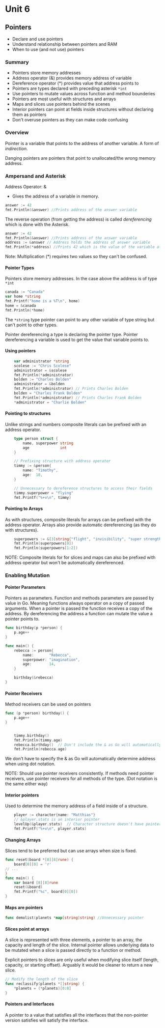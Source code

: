 # Unit 6
## Pointers
- Declare and use pointers 
- Understand relationship between pointers and RAM 
- When to use (and not use) pointers

### Summary 
- Pointers store memory addresses 
- Address operator (&) provides memory address of variable 
- Dereference operator (\*) provides value that address points to 
- Pointers are types declared with preceding asterisk `*int` 
- Use pointers to mutate values across function and method bounderies 
- Pointers are most useful with structures and arrays 
- Maps and slices use pointers behind the scenes 
- Interior pointers can point at fields inside structures without declaring them as pointers 
- Don't overuse pointers as they can make code confusing

### Overview 
Pointer is a variable that points to the address of another variable.  A form of *indirection*.

Danging pointers are pointers that point to unallocated/the wrong memory address. 

### Ampersand and Asterisk 
Address Operator: &
- Gives the address of a variable in memory.  
```go 
answer := 42 
fmt.Println(&answer) //Prints address of the answer variable 
```

The reverse operation (from getting the address) is called *dereferencing* which is done with the Asterisk.

```go 
answer := 42 
fmt.Println(&answer) //Prints address of the answer variable 
address := &answer // Address holds the address of answer variable 
fmt.Println(*address) //Prints 42 which is the value of the variable at address
```

Note: Multiplication (\*) requires two values so they can't be confused.

#### Pointer Types 
Pointers store memory addresses.  In the case above the address is of type `*int`

```go 
canada := "Canada" 
var home *string 
fmt.Printf("home is a %T\n", home)
home = &canada 
fmt.Println(*home)
```

The `*string` type pointer can point to any other variable of type string but can't point to other types.

Pointer dereferencing a type is declaring the pointer type.  Pointer dereferencing a variable is used to get the value that variable points to.

#### Using pointers
```go
	var administrator *string
	scolese := "Chris Scolese"
	administrator = &scolese
	fmt.Println(*administrator)
	bolden := "Charles Bolden"
	administrator = &bolden
	fmt.Println(*administrator) // Prints Charles Bolden
	bolden = "Charles Frank Bolden"
	fmt.Println(*administrator) // Prints Charles Frank Bolden
	*administrator = "Charlie Bolden"
```

#### Pointing to structures 
Unlike strings and numbers composite literals can be prefixed with an address operator.
```go 
	type person struct {
		name, superpower string
		age              int
	}

	// Prefixing structure with address operator
	timmy := &person{
		name: "Timothy",
		age:  10,
	}

	// Unnecessary to dereference structures to access their fields
	timmy.superpower = "flying"
	fmt.Printf("%+v\n", timmy)
```

#### Pointing to Arrays 
As with structures, composite literals for arrays can be prefixed with the address operator.  Arrays also provide automatic dereferencing (as they do with structures). 
```go
	superpowers := &[3]string{"flight", "invisibility", "super strength"}
	fmt.Println(superpowers[0])
	fmt.Println(superpowers[1:2])
```
NOTE: Composite literals for for slices and maps can also be prefixed with address operator but won't be automatically dereferenced.

### Enabling Mutation 

#### Pointer Parameters
Pointers as parameters.  Function and methods parameters are passed by value in Go.  Meaning functions always operator on a copy of passed arguments.  When a pointer is passed the function receives a copy of the address.  By dereferencing the address a function can mutate the value a pointer points to.

```go 
func birthday(p *person) {
	p.age++
}

func main() {
	rebecca := person{
		name:       "Rebecca",
		superpower: "imagination",
		age:        14,
	}

	birthday(&rebecca)
}
```
#### Pointer Receivers 
Method receivers can be used on pointers 
```go
func (p *person) birthday() {
	p.age++
}


	timmy.birthday()
	fmt.Println(timmy.age)
	rebecca.birthday()  // Don't include the & as Go will automatically determine address when calling methods with dot notation.
	fmt.Println(rebecca.age)
```

We don't have to specify the & as Go will automatically determine address when using dot notation.

NOTE: Should use pointer receivers consistently. If methods need pointer receivers, use pointer receivers for all methods of the type.  (Dot notation is the same either way)

#### Interior pointers 
Used to determine the memory address of a field inside of a structure.
```go 
	player := character{name: "Matthias"}
	// &player.stats is an interior pointer
	levelUp(&player.stats)  // Character structure doesn't have pointers but can take memory address of any field when need.
	fmt.Printf("%+v\n", player.stats)
```

#### Changing Arrays 
Slices tend to be preferred but can use arrays when size is fixed.
```go 
func reset(board *[8][8]rune) {
	board[0][0] = 'r'
// ...
}
func main() {
	var board [8][8]rune
	reset(&board)
	fmt.Printf("%c", board[0][0])
}
```

#### Maps are pointers
```go 
func demolist(planets *map[string]string) //Unnecessary pointer
``` 

#### Slices point at arrays 
A slice is represented with three elements, a pointer to an array, the capacity and length of the slice.  Internal pointer allows underlying data to be mutated when a slice is passed directly to a function or method.

Explicit pointers to slices are only useful when modifying slice itself (length, capacity, or starting offset).  Arguably it would be cleaner to return a new slice.
```go 
// Modify the length of the slice
func reclassify(planets *[]string) {
	*planets = (*planets)[0:8]
}
```

#### Pointers and Interfaces
A pointer to a value that satisfies all the interfaces that the non-pointer version satisfies will satisfy the interface.


